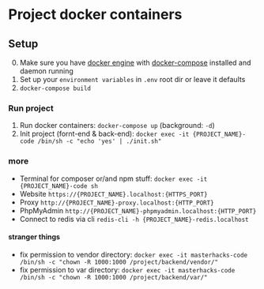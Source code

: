 # Project docker containers

## Setup
0. Make sure you have [docker engine](https://www.docker.com/) with [docker-compose](https://docs.docker.com/compose/install/) installed and daemon running
1. Set up your `environment variables` in `.env` root dir or leave it defaults
2. `docker-compose build`

### Run project
1. Run docker containers: `docker-compose up` (background: `-d`)
2. Init project (fornt-end & back-end): `docker exec -it {PROJECT_NAME}-code /bin/sh -c "echo 'yes' | ./init.sh"`

### more
* Terminal for composer or/and npm stuff: `docker exec -it {PROJECT_NAME}-code sh`
* Website  `https://{PROJECT_NAME}.localhost:{HTTPS_PORT}`
* Proxy `http://{PROJECT_NAME}-proxy.localhost:{HTTP_PORT}`
* PhpMyAdmin `http://{PROJECT_NAME}-phpmyadmin.localhost:{HTTP_PORT}`
* Connect to redis via cli `redis-cli -h {PROJECT_NAME}-redis.localhost`

#### stranger things
* fix permission to vendor directory: `docker exec -it masterhacks-code /bin/sh -c "chown -R 1000:1000 /project/backend/vendor/"`
* fix permission to var directory: `docker exec -it masterhacks-code /bin/sh -c "chown -R 1000:1000 /project/backend/var/"`

